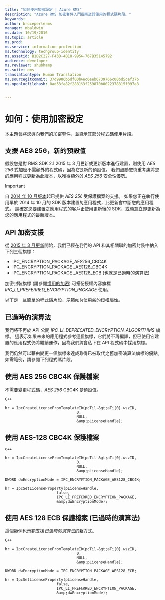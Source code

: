 ```yaml
---
title: "如何使用加密設定 | Azure RMS"
description: "Azure RMS 加密套件入門指南及其使用的程式碼片段。"
keywords: 
author: bruceperlerms
manager: mbaldwin
ms.date: 10/19/2016
ms.topic: article
ms.prod: 
ms.service: information-protection
ms.technology: techgroup-identity
ms.assetid: B1D2C227-F43D-4B18-9956-767B35145792
audience: developer
ms.reviewer: shubhamp
ms.suite: ems
translationtype: Human Translation
ms.sourcegitcommit: 37d9906b5df00b6ec6eeb6739766c00bd5cef37b
ms.openlocfilehash: 0ad53fa82f288153f259870b0022378815f097a8


---
```


# 如何：使用加密設定

本主題會將您導向我們的加密套件，並顯示其部分程式碼使用片段。

## 支援 AES 256，新的預設值

假設您是對 RMS SDK 2.1 2015 年 3 月更新或更新版本進行建置，則使用 *AES 256* 式加密不需額外的程式碼，因為它是新的預設值。 我們鼓勵您慎重考慮將您的應用程式更新為此版本，以獲得額外的 *AES 256* 安全性優勢。

> [!IMPORTANT]
> 自 [2014 年 10 月版本](release-notes-rtm.md)起已提供 *AES 256* 受保護檔案的支援。 如果您正在執行使用早於 2014 年 10 月的 SDK 版本建置的應用程式，此更新會中斷您的應用程式。 請確定您要建置之應用程式的客戶正使用更新後的 SDK，或願意立即更新為您的應用程式的最新版本。

 
## API 加密支援

從 [2015 年 3 月更新](release-notes-rtm.md)開始，我們已經在我們的 API 和其相關聯的加密封裝中納入下列三個旗標︰

-   IPC\_ENCRYPTION\_PACKAGE\_AES256\_CBC4K
-   IPC\_ENCRYPTION\_PACKAGE \_AES128\_CBC4K
-   IPC\_ENCRYPTION\_PACKAGE \_AES128\_ECB (也就是已過時的演算法)

加密封裝旗標 (請參閱[慣用的加密](https://msdn.microsoft.com/library/dn974065.aspx)) 可搭配授權內容旗標 *IPC\_LI\_PREFERRED\_ENCRYPTION\_PACKAGE* 使用。

以下是一些簡單的程式碼片段，示範如何使用新的授權屬性。

## 已過時的演算法

我們將不再於 API 公開 *IPC\_LI\_DEPRECATED\_ENCRYPTION\_ALGORITHMS* 旗標。 這表示如果未來的應用程式參考這個旗標，它們將不再編譯，但已使用它建置的應用程式仍將繼續運作，因為我們將會私下在 API 程式碼中採用旗標。

我們仍然可以藉由變更一個旗標來達成取得已被取代之舊加密演算法旗標的優點。 如需範例，請參閱下列程式碼片段。

## 使用 AES 256 CBC4K 保護檔案

不需要變更程式碼，*AES 256* CBC4K 是預設值。

    C++

    hr = IpcCreateLicenseFromTemplateID(pcTil-&gt;aTi[0].wszID,
                                    0,
                                    NULL,
                                    &amp;pLicenseHandle);


## 使用 AES-128 CBC4K 保護檔案

    C++

    hr = IpcCreateLicenseFromTemplateID(pcTil-&gt;aTi[0].wszID,
                                    0,
                                    NULL,
                                    &amp;pLicenseHandle);

    DWORD dwEncryptionMode = IPC_ENCRYPTION_PACKAGE_AES128_CBC4K;

    hr = IpcSetLicenseProperty(pLicenseHandle,
                           false,
                           IPC_LI_PREFERRED_ENCRYPTION_PACKAGE,
                           &amp;dwEncryptionMode);


## 使用 AES 128 ECB 保護檔案 (已過時的演算法)

這個範例也示範支援*已過時的演算法*的新方式。

    C++

    hr = IpcCreateLicenseFromTemplateID(pcTil-&gt;aTi[0].wszID,
                                    0,
                                    NULL,
                                    &amp;pLicenseHandle);

    DWORD dwEncryptionMode = IPC_ENCRYPTION_PACKAGE_AES128_ECB;

    hr = IpcSetLicenseProperty(pLicenseHandle,
                           false,
                           IPC_LI_PREFERRED_ENCRYPTION_PACKAGE,
                           &amp;dwEncryptionMode);

 

 



<!--HONumber=Oct16_HO3-->


